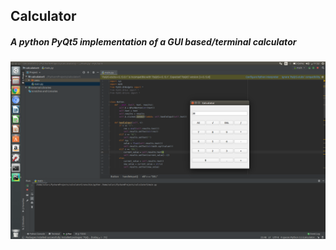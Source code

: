 ## Calculator
##### A python PyQt5 implementation of a GUI based/terminal calculator


![Alt text](/calculator.png?raw=true "2019 update")


